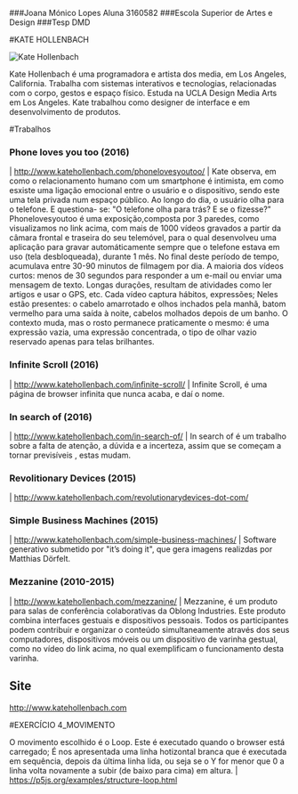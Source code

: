 ###Joana Mónico Lopes
Aluna 3160582
###Escola Superior de Artes e Design
###Tesp DMD

#KATE HOLLENBACH

![Kate Hollenbach](/images/kate-hollenbach.jpg)


Kate Hollenbach é uma programadora e artista dos media, em  Los Angeles, California.
Trabalha com sistemas interativos e tecnologias, relacionadas com o corpo, gestos e espaço físico.
Estuda na UCLA Design Media Arts em Los Angeles.
Kate trabalhou como designer de interface e em desenvolvimento de produtos.

#Trabalhos
### Phone loves you too (2016) 
| http://www.katehollenbach.com/phonelovesyoutoo/
| Kate observa, em como o relacionamento humano com um smartphone é intimista, em como esxiste uma ligação emocional entre o usuário e o dispositivo, sendo este uma tela privada num espaço público.
 Ao longo do dia, o usuário olha para o telefone. E questiona- se: "O telefone olha para trás? E se o fizesse?"
Phonelovesyoutoo é uma exposição,composta por 3 paredes, como visualizamos no link acima, com mais de 1000 vídeos gravados a partir da câmara frontal e traseira do seu telemóvel, para o qual desenvolveu uma aplicação para gravar automáticamente sempre que o telefone estava em uso (tela desbloqueada), durante 1 mês.
 No final deste período de tempo, acumulava entre 30-90 minutos de filmagem por dia. A maioria dos vídeos curtos: menos de 30 segundos para responder a um e-mail ou enviar uma mensagem de texto. Longas durações, resultam de atividades como ler artigos e usar o GPS, etc. 
  Cada vídeo captura hábitos, expressões; Neles estão presentes: o cabelo amarrotado e olhos inchados pela manhã, batom vermelho para uma saída à noite, cabelos molhados depois de um banho. 
  O contexto muda, mas o rosto permanece praticamente o mesmo: é uma expressão vazia, uma expressão concentrada, o tipo de olhar vazio reservado apenas para telas brilhantes.


### Infinite Scroll (2016)
| http://www.katehollenbach.com/infinite-scroll/
| Infinite Scroll, é uma página de browser infinita que nunca acaba, e daí o nome.


### In search of (2016)
| http://www.katehollenbach.com/in-search-of/
| In search of é um trabalho sobre a falta de atenção, a dúvida e a incerteza, assim que se começam a tornar previsíveis , estas mudam.


### Revolitionary Devices (2015)
| http://www.katehollenbach.com/revolutionarydevices-dot-com/


### Simple Business Machines (2015)
| http://www.katehollenbach.com/simple-business-machines/
| Software generativo submetido por "it’s doing it", que gera imagens realizdas por Matthias Dörfelt.


### Mezzanine (2010-2015)
| http://www.katehollenbach.com/mezzanine/
| Mezzanine, é um produto para salas de conferência colaborativas da Oblong Industries. Este produto combina interfaces gestuais e dispositivos pessoais. Todos os participantes podem contribuir e organizar o conteúdo simultaneamente através dos seus computadores, dispositivos móveis ou um dispositivo de varinha gestual, como no vídeo do link acima, no qual exemplificam o funcionamento desta varinha.



## Site
http://www.katehollenbach.com 





#EXERCÍCIO 4_MOVIMENTO

O movimento escolhido é o Loop. Este é executado quando o browser está carregado; É nos apresentada uma linha hotizontal branca que é executada em sequência, depois da última linha lida, ou seja se o Y for menor que 0 a linha volta novamente a subir (de baixo para cima) em altura.
| https://p5js.org/examples/structure-loop.html

